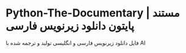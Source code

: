 # Python-The-Documentary | مستند پایتون دانلود زیرنویس فارسی 
فایل دانلود زیرنویس فارسی و انگلیسی تولید و ترجمه شده با AI
